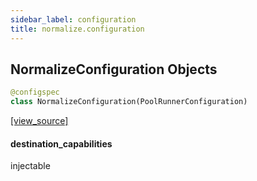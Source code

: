 ```yaml
---
sidebar_label: configuration
title: normalize.configuration
---
```


## NormalizeConfiguration Objects

```python
@configspec
class NormalizeConfiguration(PoolRunnerConfiguration)
```

[[view_source]](https://github.com/dlt-hub/dlt/blob/30d0f64fb2cdbacc2e88fdb304371650f417e1f0/dlt/normalize/configuration.py#L10)

#### destination\_capabilities

injectable

